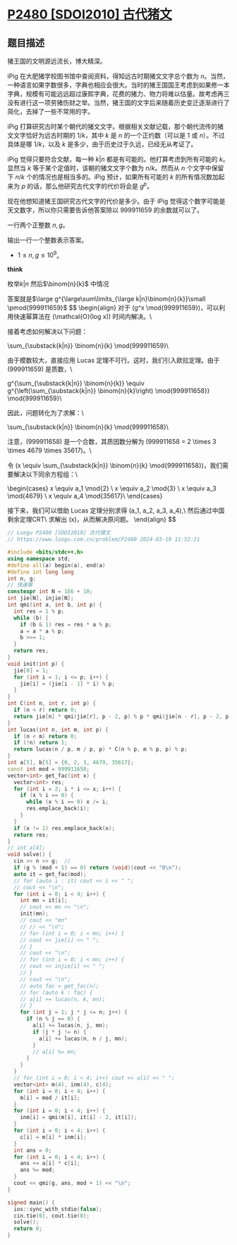 # [P2480 [SDOI2010] 古代猪文](https://www.luogu.com.cn/problem/P2480)

## 题目描述

猪王国的文明源远流长，博大精深。

iPig 在大肥猪学校图书馆中查阅资料，得知远古时期猪文文字总个数为 $n$。当然，一种语言如果字数很多，字典也相应会很大。当时的猪王国国王考虑到如果修一本字典，规模有可能远远超过康熙字典，花费的猪力、物力将难以估量。故考虑再三没有进行这一项劳猪伤财之举。当然，猪王国的文字后来随着历史变迁逐渐进行了简化，去掉了一些不常用的字。

iPig 打算研究古时某个朝代的猪文文字。根据相关文献记载，那个朝代流传的猪文文字恰好为远古时期的 $1/k$，其中 $k$ 是 $n$ 的一个正约数（可以是 $1$ 或 $n$）。不过具体是哪 $1/k$，以及 $k$ 是多少，由于历史过于久远，已经无从考证了。

iPig 觉得只要符合文献，每一种 $k|n$ 都是有可能的。他打算考虑到所有可能的 $k$。显然当 $k$ 等于某个定值时，该朝的猪文文字个数为 $n/k$。然而从 $n$ 个文字中保留下 $n/k$ 个的情况也是相当多的。iPig 预计，如果所有可能的 $k$ 的所有情况数加起来为 $p$ 的话，那么他研究古代文字的代价将会是 $g^p$。

现在他想知道猪王国研究古代文字的代价是多少。由于 iPig 觉得这个数字可能是天文数字，所以你只需要告诉他答案除以 $999911659$ 的余数就可以了。

一行两个正整数 $n,g$。

输出一行一个整数表示答案。

- $1\le n,g \le 10^9$。

**think**

枚举$k|n$ 然后$\binom{n}{k}$ 中情况

答案就是$\large g^{\large\sum\limits_{\large k|n}\binom{n}{k}}\small \pmod{999911659}$
$$
\begin{align}
对于 (g^x \mod{999911659})，可以利用快速幂算法在 (\mathcal{O}(log x)) 时间内解决。\\

接着考虑如何解决以下问题：

\sum_{\substack{k|n}} \binom{n}{k} \mod{999911659}\\


由于模数较大，直接应用 Lucas 定理不可行。这时，我们引入欧拉定理。由于 (999911659) 是质数，\\

g^{\sum_{\substack{k|n}} \binom{n}{k}} \equiv g^{\left(\sum_{\substack{k|n}} \binom{n}{k}\right) \mod{999911658}} \mod{999911659}\\


因此，问题转化为了求解：\\

\sum_{\substack{k|n}} \binom{n}{k} \mod{999911658}\\


注意，(999911658) 是一个合数，其质因数分解为 (999911658 = 2 \times 3 \times 4679 \times 35617)。\\

令 (x \equiv \sum_{\substack{k|n}} \binom{n}{k} \mod{999911658})，我们需要解决以下同余方程组：\\


\begin{cases}
x \equiv a_1 \mod{2} \\
x \equiv a_2 \mod{3} \\
x \equiv a_3 \mod{4679} \\
x \equiv a_4 \mod{35617}\\
\end{cases}

接下来，我们可以借助 Lucas 定理分别求得 (a_1, a_2, a_3, a_4),\\
然后通过中国剩余定理CRT\\
求解出 (x)，从而解决原问题。
\end{align}
$$

```C++
// Luogu P2480 [SDOI2010] 古代猪文
// https://www.luogu.com.cn/problem/P2480 2024-03-19 11:52:21

#include <bits/stdc++.h>
using namespace std;
#define all(a) begin(a), end(a)
#define int long long
int n, g;
// 快速幂
constexpr int N = 1E6 + 10;
int jie[N], injie[N];
int qmi(int a, int b, int p) {
  int res = 1 % p;
  while (b) {
    if (b & 1) res = res * a % p;
    a = a * a % p;
    b >>= 1;
  }
  return res;
}
void init(int p) {
  jie[0] = 1;
  for (int i = 1; i <= p; i++) {
    jie[i] = (jie[i - 1] * i) % p;
  }
}
int C(int n, int r, int p) {
  if (n < r) return 0;
  return jie[n] * qmi(jie[r], p - 2, p) % p * qmi(jie[n - r], p - 2, p) % p;
}
int lucas(int n, int m, int p) {
  if (n < m) return 0;
  if (!n) return 1;
  return lucas(n / p, m / p, p) * C(n % p, m % p, p) % p;
}
int a[5], b[5] = {0, 2, 3, 4679, 35617};
const int mod = 999911658;
vector<int> get_fac(int x) {
  vector<int> res;
  for (int i = 2; i * i <= x; i++) {
    if (x % i == 0) {
      while (x % i == 0) x /= i;
      res.emplace_back(i);
    }
  }
  if (x != 1) res.emplace_back(x);
  return res;
}
// int a[4];
void solve() {
  cin >> n >> g;  //
  if (g % (mod + 1) == 0) return (void)(cout << "0\n");
  auto it = get_fac(mod);
  // for (auto i : it) cout << i << " ";
  // cout << "\n";
  for (int i = 0; i < 4; i++) {
    int mn = it[i];
    // cout << mn << "\n";
    init(mn);
    // cout << "mn"
    // // << "\n";
    // for (int i = 0; i < mn; i++) {
    // cout << jie[i] << " ";
    // }
    // cout << "\n";
    // for (int i = 0; i < mn; i++) {
    // cout << injie[i] << " ";
    // }
    // cout << "\n";
    // auto fac = get_fac(n);
    // for (auto k : fac) {
    // a[i] += lucas(n, k, mn);
    // }
    for (int j = 1; j * j <= n; j++) {
      if (n % j == 0) {
        a[i] += lucas(n, j, mn);
        if (j * j != n) {
          a[i] += lucas(n, n / j, mn);
        }
        // a[i] %= mn;
      }
    }
  }
  // for (int i = 0; i < 4; i++) cout << a[i] << " ";
  vector<int> m(4), inm(4), c(4);
  for (int i = 0; i < 4; i++) {
    m[i] = mod / it[i];
  }
  for (int i = 0; i < 4; i++) {
    inm[i] = qmi(m[i], it[i] - 2, it[i]);
  }
  for (int i = 0; i < 4; i++) {
    c[i] = m[i] * inm[i];
  }
  int ans = 0;
  for (int i = 0; i < 4; i++) {
    ans += a[i] * c[i];
    ans %= mod;
  }
  cout << qmi(g, ans, mod + 1) << "\n";
}

signed main() {
  ios::sync_with_stdio(false);
  cin.tie(0), cout.tie(0);
  solve();
  return 0;
}
```


